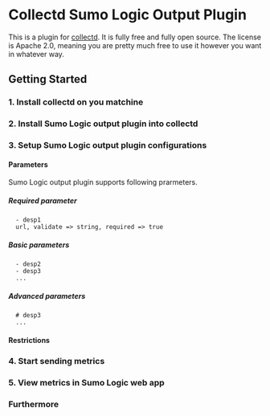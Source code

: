 # Collectd Sumo Logic Output Plugin

This is a plugin for [collectd](https://collectd.org/).
It is fully free and fully open source. The license is Apache 2.0, meaning you are pretty much free to use it however you want in whatever way.

## Getting Started

### 1. Install collectd on you matchine

### 2. Install Sumo Logic output plugin into collectd

### 3. Setup Sumo Logic output plugin configurations
#### Parameters
Sumo Logic output plugin supports following prarmeters. 
##### Required parameter
```
  - desp1
  url, validate => string, required => true
```
##### Basic parameters

```
  - desp2
  - desp3
  ...
```
##### Advanced parameters
```
  # desp3
  ...
```

#### Restrictions

### 4. Start sending metrics

### 5. View metrics in Sumo Logic web app

### Furthermore
